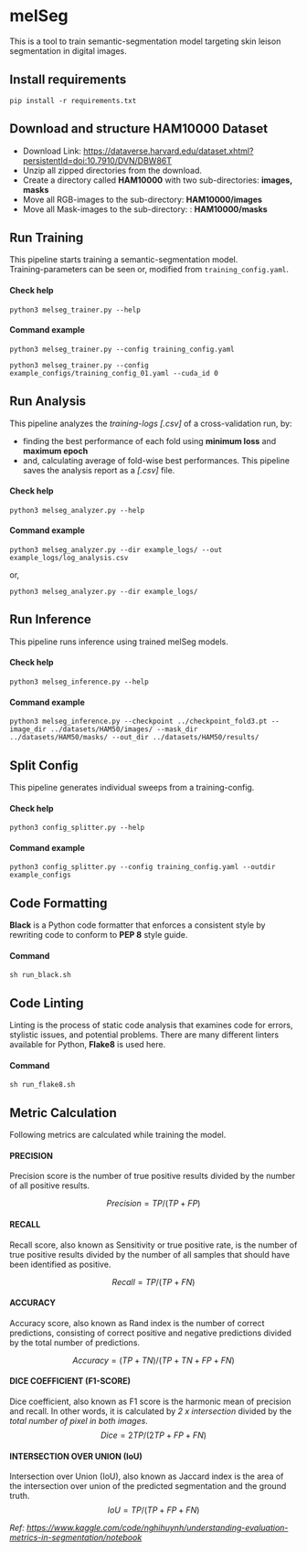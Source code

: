 # melSeg
This is a tool to train semantic-segmentation model targeting skin leison segmentation in digital images.

## Install requirements
`pip install -r requirements.txt`

## Download and structure HAM10000 Dataset
- Download Link: https://dataverse.harvard.edu/dataset.xhtml?persistentId=doi:10.7910/DVN/DBW86T 
- Unzip all zipped directories from the download.
- Create a directory called **HAM10000** with two sub-directories: **images, masks**
- Move all RGB-images to the sub-directory: **HAM10000/images**
- Move all Mask-images to the sub-directory: : **HAM10000/masks**


## Run Training
This pipeline starts training a semantic-segmentation model.  
Training-parameters can be seen or, modified from `training_config.yaml`.

#### Check help
`python3 melseg_trainer.py --help`

#### Command example
`python3 melseg_trainer.py --config training_config.yaml`

`python3 melseg_trainer.py --config example_configs/training_config_01.yaml --cuda_id 0`


## Run Analysis
This pipeline analyzes the *training-logs [.csv]* of a cross-validation run, by:
- finding the best performance of each fold using **minimum loss** and **maximum epoch**
- and, calculating average of fold-wise best performances.
This pipeline saves the analysis report as a *[.csv]* file.

#### Check help
`python3 melseg_analyzer.py --help`

#### Command example
`python3 melseg_analyzer.py --dir example_logs/ --out example_logs/log_analysis.csv`

or,

`python3 melseg_analyzer.py --dir example_logs/`


## Run Inference
This pipeline runs inference using trained melSeg models.

#### Check help
`python3 melseg_inference.py --help`

#### Command example
`python3 melseg_inference.py --checkpoint ../checkpoint_fold3.pt --image_dir ../datasets/HAM50/images/ --mask_dir ../datasets/HAM50/masks/ --out_dir ../datasets/HAM50/results/`


## Split Config
This pipeline generates individual sweeps from a training-config.

#### Check help
`python3 config_splitter.py --help`

#### Command example
`python3 config_splitter.py --config training_config.yaml --outdir example_configs`

## Code Formatting
**Black** is a Python code formatter that enforces a consistent style by rewriting code to conform to **PEP 8** style guide.

#### Command
`sh run_black.sh`

## Code Linting
Linting is the process of static code analysis that examines code for errors, stylistic issues, and potential problems. There are many different linters available for Python, **Flake8** is used here.

#### Command
`sh run_flake8.sh`

## Metric Calculation
Following metrics are calculated while training the model.   

#### PRECISION
Precision score is the number of true positive results divided by the number of all positive results.

$$Precision=TP/(TP+FP)$$

#### RECALL
Recall score, also known as Sensitivity or true positive rate, is the number of true positive results 
divided by the number of all samples that should have been identified as positive.

$$Recall=TP/(TP+FN)$$

#### ACCURACY
Accuracy score, also known as Rand index is the number of correct predictions, consisting of correct 
positive and negative predictions divided by the total number of predictions.

$$Accuracy=(TP+TN)/(TP+TN+FP+FN)$$

#### DICE COEFFICIENT (F1-SCORE)
Dice coefficient, also known as F1 score is the harmonic mean of precision and recall. 
In other words, it is calculated by *2 x intersection* divided by the *total number of pixel in both images*.
$$Dice=2TP/(2TP+FP+FN)$$

#### INTERSECTION OVER UNION (IoU)
Intersection over Union (IoU), also known as Jaccard index is the area of the intersection over union of the predicted segmentation and the ground truth.
$$IoU=TP/(TP+FP+FN)$$

*Ref: https://www.kaggle.com/code/nghihuynh/understanding-evaluation-metrics-in-segmentation/notebook*

